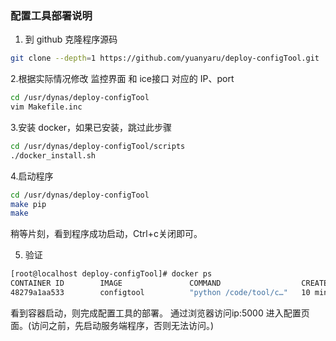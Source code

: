 ### 配置工具部署说明

1. 到 github 克隆程序源码
``` bash
git clone --depth=1 https://github.com/yuanyaru/deploy-configTool.git
```
2.根据实际情况修改 监控界面 和 ice接口 对应的 IP、port
``` bash
cd /usr/dynas/deploy-configTool
vim Makefile.inc
```
3.安装 docker，如果已安装，跳过此步骤
``` bash
cd /usr/dynas/deploy-configTool/scripts
./docker_install.sh
```
4.启动程序
``` bash
cd /usr/dynas/deploy-configTool
make pip
make
```
稍等片刻，看到程序成功启动，Ctrl+c关闭即可。

5. 验证
``` bash
[root@localhost deploy-configTool]# docker ps
CONTAINER ID        IMAGE               COMMAND                  CREATED             STATUS              PORTS                               NAMES
48279a1aa533        configtool          "python /code/tool/c…"   10 minutes ago      Up 9 minutes        0.0.0.0:5000->5000/tcp              configtool
```
看到容器启动，则完成配置工具的部署。
通过浏览器访问ip:5000 进入配置页面。(访问之前，先启动服务端程序，否则无法访问。)